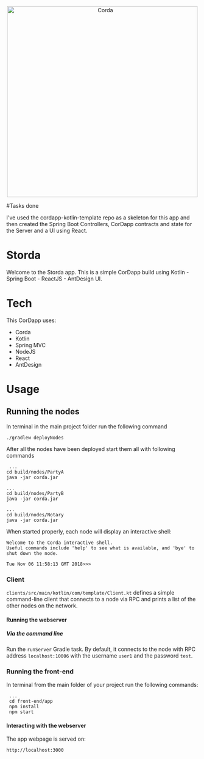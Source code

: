 <p align="center">
  <img src="https://www.corda.net/wp-content/uploads/2016/11/fg005_corda_b.png" alt="Corda" width="500">
</p>

#Tasks done

I've used the cordapp-kotlin-template repo as a skeleton for this app and then created the Spring Boot Controllers, 
CorDapp contracts and state for the Server and a UI using React.

# Storda

Welcome to the Storda app. This is a simple CorDapp build using Kotlin - Spring Boot - ReactJS - AntDesign UI.

# Tech

This CorDapp uses:

* Corda
* Kotlin
* Spring MVC
* NodeJS
* React
* AntDesign

# Usage

## Running the nodes

In terminal in the main project folder run the following command

    ./gradlew deployNodes

After all the nodes have been deployed start them all with following commands

     ...
    cd build/nodes/PartyA
    java -jar corda.jar
    
    ...
    cd build/nodes/PartyB
    java -jar corda.jar
    
    ...
    cd build/nodes/Notary
    java -jar corda.jar

When started properly, each node will display an interactive shell:

    Welcome to the Corda interactive shell.
    Useful commands include 'help' to see what is available, and 'bye' to shut down the node.
    
    Tue Nov 06 11:58:13 GMT 2018>>>

### Client

`clients/src/main/kotlin/com/template/Client.kt` defines a simple command-line client that connects to a node via RPC 
and prints a list of the other nodes on the network.

#### Running the webserver

##### Via the command line

Run the `runServer` Gradle task. By default, it connects to the node with RPC address `localhost:10006` with 
the username `user1` and the password `test`.

### Running the front-end

In terminal from the main folder of your project run the following commands:
     
     ...
     cd front-end/app
     npm install
     npm start

#### Interacting with the webserver

The app webpage is served on:

    http://localhost:3000
    